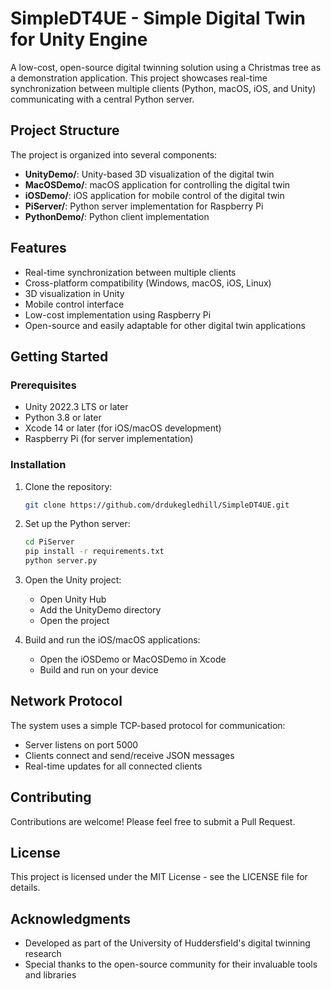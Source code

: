 # SimpleDT4UE - Simple Digital Twin for Unity Engine

A low-cost, open-source digital twinning solution using a Christmas tree as a demonstration application. This project showcases real-time synchronization between multiple clients (Python, macOS, iOS, and Unity) communicating with a central Python server.

## Project Structure

The project is organized into several components:

- **UnityDemo/**: Unity-based 3D visualization of the digital twin
- **MacOSDemo/**: macOS application for controlling the digital twin
- **iOSDemo/**: iOS application for mobile control of the digital twin
- **PiServer/**: Python server implementation for Raspberry Pi
- **PythonDemo/**: Python client implementation

## Features

- Real-time synchronization between multiple clients
- Cross-platform compatibility (Windows, macOS, iOS, Linux)
- 3D visualization in Unity
- Mobile control interface
- Low-cost implementation using Raspberry Pi
- Open-source and easily adaptable for other digital twin applications

## Getting Started

### Prerequisites

- Unity 2022.3 LTS or later
- Python 3.8 or later
- Xcode 14 or later (for iOS/macOS development)
- Raspberry Pi (for server implementation)

### Installation

1. Clone the repository:
   ```bash
   git clone https://github.com/drdukegledhill/SimpleDT4UE.git
   ```

2. Set up the Python server:
   ```bash
   cd PiServer
   pip install -r requirements.txt
   python server.py
   ```

3. Open the Unity project:
   - Open Unity Hub
   - Add the UnityDemo directory
   - Open the project

4. Build and run the iOS/macOS applications:
   - Open the iOSDemo or MacOSDemo in Xcode
   - Build and run on your device

## Network Protocol

The system uses a simple TCP-based protocol for communication:

- Server listens on port 5000
- Clients connect and send/receive JSON messages
- Real-time updates for all connected clients

## Contributing

Contributions are welcome! Please feel free to submit a Pull Request.

## License

This project is licensed under the MIT License - see the LICENSE file for details.

## Acknowledgments

- Developed as part of the University of Huddersfield's digital twinning research
- Special thanks to the open-source community for their invaluable tools and libraries

